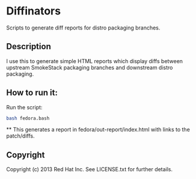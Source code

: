 # Diffinators

Scripts to generate diff reports for distro packaging branches.

## Description

I use this to generate simple HTML reports which display diffs between
upstream SmokeStack packaging branches and downstream distro packaging.

## How to run it:

Run the script:
```bash
bash fedora.bash
```

** This generates a report in fedora/out-report/index.html with links to the patch/diffs.

## Copyright

Copyright (c) 2013 Red Hat Inc. See LICENSE.txt for further details.
